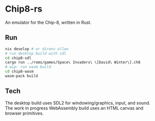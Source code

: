 # Chip8-rs

An emulator for the Chip-8, written in Rust.

## Run

```sh
nix develop # or direnv allow
# run desktop build with sdl
cd chip8-sdl
cargo run ../roms/games/Space\ Invaders\ \[David\ Winter\].ch8
# wip: run wasm build
cd chip8-wasm
wasm-pack build
```

## Tech

The desktop build uses SDL2 for windowing/graphics, input, and sound.
The work in progress WebAssembly build uses an HTML canvas and browser primitives.
